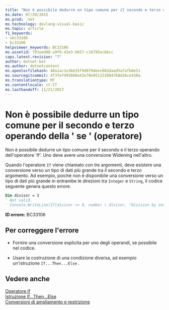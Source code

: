 ```yaml
---
title: "Non è possibile dedurre un tipo comune per il secondo e terzo operando della &#39; se &#39; (operatore)"
ms.date: 07/20/2015
ms.prod: .net
ms.technology: devlang-visual-basic
ms.topic: article
f1_keywords:
- vbc33106
- bc33106
helpviewer_keywords: BC33106
ms.assetid: 793eed88-a9f9-43e3-b657-c16795ecbbcc
caps.latest.revision: "7"
author: dotnet-bot
ms.author: dotnetcontent
ms.openlocfilehash: 40a1ac1e3b635f9d0794eec002daad5afafb8e51
ms.sourcegitcommit: 4f3fef493080a43e70e951223894768d36ce430a
ms.translationtype: MT
ms.contentlocale: it-IT
ms.lasthandoff: 11/21/2017
---
```

# <a name="cannot-infer-a-common-type-for-the-second-and-third-operands-of-the-39if39-operator"></a>Non è possibile dedurre un tipo comune per il secondo e terzo operando della &#39; se &#39; (operatore)
Non è possibile dedurre un tipo comune per il secondo e il terzo operando dell'operatore 'If'. Uno deve avere una conversione Widening nell'altro.  
  
 Quando l'operatore `If` viene chiamato con tre argomenti, deve esistere una conversione verso un tipo di dati più grande tra il secondo e terzo argomento. Ad esempio, poiché non è disponibile una conversione verso un tipo di dati più grande in entrambe le direzioni tra `Integer` e `String`, il codice seguente genera questo errore.  
  
```vb  
Dim divisor = 3  
' Not valid.  
' Console.WriteLine(If(divisor <> 0, number \ divisor, "Division by zero"))  
```  
  
 **ID errore:** BC33106  
  
## <a name="to-correct-this-error"></a>Per correggere l'errore  
  
-   Fornire una conversione esplicita per uno degli operandi, se possibile nel codice.  
  
-   Usare la costruzione di una condizione diversa, ad esempio un'istruzione `If...Then...Else` .  
  
## <a name="see-also"></a>Vedere anche  
 [Operatore If](../../visual-basic/language-reference/operators/if-operator.md)  
 [Istruzione If...Then...Else](../../visual-basic/language-reference/statements/if-then-else-statement.md)  
 [Conversioni di ampliamento e restrizione](../../visual-basic/programming-guide/language-features/data-types/widening-and-narrowing-conversions.md)
